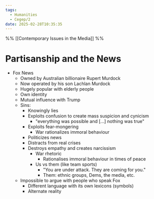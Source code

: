 ```yaml
---
tags:
  - Humanities
  - Cegep/2
date: 2025-02-28T10:35:35
---
```


%% [[Contemporary Issues in the Media]] %%

# Partisanship and the News

- Fox News
	- Owned by Australian billionaire Rupert Murdock
	- Now operated by his son Lachlan Murdock
	- Hugely popular with elderly people
	- Own identity
	- Mutual influence with Trump
	- Sins:
		- Knowingly lies
		- Exploits confusion to create mass suspicion and cynicism
			- "everything was possible and [...] nothing was true"
		- Exploits fear-mongering
			- War rationalizes immoral behaviour
		- Politicizes news
		- Distracts from real crises
		- Destroys empathy and creates narcissism
			- War rhetoric
				- Rationalises immoral behaviour in times of peace
			- Us vs them (like team sports)
				- "You are under attack. They are coming for you."
				- Them: ethnic groups, Dems, the media, etc.
	- Impossible to argue with people who speak Fox
		- Different language with its own lexicons (symbols)
		- Alternate reality
